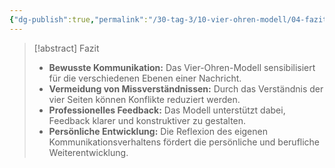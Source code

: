 ```yaml
---
{"dg-publish":true,"permalink":"/30-tag-3/10-vier-ohren-modell/04-fazit-vier-ohren-modell/","noteIcon":""}
---
```



> [!abstract] Fazit
> * **Bewusste Kommunikation:** Das Vier-Ohren-Modell sensibilisiert für die verschiedenen Ebenen einer Nachricht.
> * **Vermeidung von Missverständnissen:** Durch das Verständnis der vier Seiten können Konflikte reduziert werden.
> * **Professionelles Feedback:** Das Modell unterstützt dabei, Feedback klarer und konstruktiver zu gestalten.
> * **Persönliche Entwicklung:** Die Reflexion des eigenen Kommunikationsverhaltens fördert die persönliche und berufliche Weiterentwicklung.

